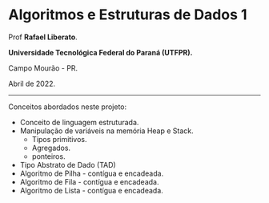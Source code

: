 # Algoritmos e Estruturas de Dados 1
Prof **Rafael Liberato**.

**Universidade Tecnológica Federal do Paraná (UTFPR).**

Campo Mourão - PR.

Abril de 2022.

----
Conceitos abordados neste projeto:
- Conceito de linguagem estruturada.
- Manipulação de variáveis na memória Heap e Stack.
  - Tipos primitivos.
  - Agregados.
  - ponteiros.
- Tipo Abstrato de Dado (TAD)
- Algoritmo de Pilha - contígua e encadeada.
- Algoritmo de Fila - contígua e encadeada.
- Algoritmo de Lista - contígua e encadeada.
